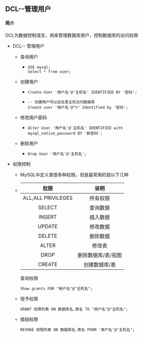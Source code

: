 ## DCL--管理用户



#### 简介

DCL为数据控制语言，用来管理数据库用户，控制数据库的访问权限



- DCL-- 管理用户

  - 查询用户

    - ```mysql
      USE mysql;
      Select * from user;
      ```

  - 创建用户

    - ```mysql
      Create User '用户名'@'主机名' IDENTIFIED BY '密码';
      ```

    - ```mysql
      -- 创建用户可以在任意主机访问数据库
      Create user '用户名'@"%" Identified by '密码';
      ```

      

  - 修改用户密码

    - ```mysql
      Alter User '用户名'@'主机名' IDENTIFIED with mysql_native_password BY '新密码';
      ```

  - 删除用户

    - ```mysql
      Drop User '用户名'@'主机名';
      ```



- 权限控制

  - MySQL中定义类很多种权限，但是最常用的就以下几种

  - |        权限        |        说明        |
    | :----------------: | :----------------: |
    | ALL,ALL PRIVILEGES |      所有权限      |
    |       SELECT       |      查询数据      |
    |       INSERT       |      插入数据      |
    |       UPDATE       |      修改数据      |
    |       DELETE       |      删除数据      |
    |       ALTER        |       修改表       |
    |        DROP        | 删除数据库/表/视图 |
    |       CREATE       |   创建数据库/表    |

    查询权限

    ```mysql
    Show grants FOR "用户名"@"主机名";
    ```

  - 授予权限

    ```mysql
    GRANT 权限列表 ON 数据库名,表名 TO "用户名"@"主机名";
    ```

  - 插销权限

    ```mysql
    REVOKE 权限列表 ON 数据库名.表名 FROM '用户名'@"主机名";
    ```

    